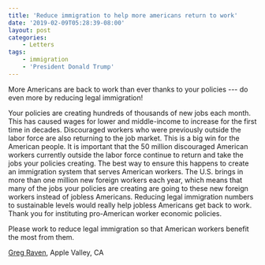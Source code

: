 ```yaml
---
title: 'Reduce immigration to help more americans return to work'
date: '2019-02-09T05:28:39-08:00'
layout: post
categories:
    - Letters
tags:
    - immigration
    - 'President Donald Trump'
---
```


More Americans are back to work than ever thanks to your policies --- do even more by reducing legal immigration!

Your policies are creating hundreds of thousands of new jobs each month. This has caused wages for lower and middle-income to increase for the first time in decades. Discouraged workers who were previously outside the labor force are also returning to the job market. This is a big win for the American people. It is important that the 50 million discouraged American workers currently outside the labor force continue to return and take the jobs your policies creating. The best way to ensure this happens to create an immigration system that serves American workers. The U.S. brings in more than one million new foreign workers each year, which means that many of the jobs your policies are creating are going to these new foreign workers instead of jobless Americans. Reducing legal immigration numbers to sustainable levels would really help jobless Americans get back to work. Thank you for instituting pro-American worker economic policies.

Please work to reduce legal immigration so that American workers benefit the most from them.

[Greg Raven](https://www.gregraven.org/), Apple Valley, CA